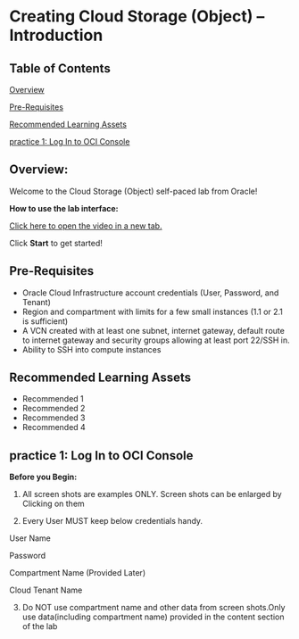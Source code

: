# Creating Cloud Storage (Object) – Introduction

## Table of Contents

[Overview](overview)

[Pre-Requisites](#pre-requisites)

[Recommended Learning Assets](#recommended-learning-assets)

[practice 1: Log In to OCI Console](#practice-1-log-in-to-oci-console)

## Overview:

Welcome to the Cloud Storage (Object) self-paced lab from Oracle!

**How to use the lab interface:**

[Click here to open the video in a new tab.](https://www.youtube.com/watch?v=FJRnrNMrj3Y)

Click **Start** to get started!

## Pre-Requisites

- Oracle Cloud Infrastructure account credentials (User, Password, and Tenant)
- Region and compartment with limits for a few small instances (1.1 or 2.1 is sufficient)
- A VCN created with at least one subnet, internet gateway, default route to internet gateway and security groups allowing at least port 22/SSH in.
- Ability to SSH into compute instances

## Recommended Learning Assets

- Recommended 1
- Recommended 2
- Recommended 3
- Recommended 4


## practice 1: Log In to OCI Console

**Before you Begin:**

1) All screen shots are examples ONLY. Screen shots
can be enlarged by Clicking on them

2) Every User MUST keep below credentials handy.

User Name

Password

Compartment Name (Provided Later)

Cloud Tenant Name

3) Do NOT use compartment name and other data from 
screen shots.Only use  data(including compartment name) 
provided in the content section of the lab
